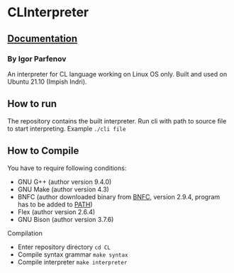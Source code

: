 # CLInterpreter
## [Documentation](https://htmlpreview.github.io/?https://github.com/ParfenovIgor/CL/blob/main/documentation.html )
### By Igor Parfenov

An interpreter for CL language working on Linux OS only. Built and used on Ubuntu 21.10 (Impish Indri).

## How to run

The repository contains the built interpreter. Run cli with path to source file to start interpreting.
Example `./cli file`

## How to Compile

You have to require following conditions:
*  GNU G++ (author version 9.4.0)
*  GNU Make (author version 4.3)
*  BNFC (author downloaded binary from [BNFC](https://bnfc.digitalgrammars.com/download/), version 2.9.4, program has to be added to [PATH](httpsopensource.comarticle176set-path-linux))
*  Flex (author version 2.6.4)
*  GNU Bison (author version 3.7.6)

Compilation
*  Enter repository directory `cd CL`
*  Compile syntax grammar `make syntax`
*  Compile interpreter `make interpreter`
